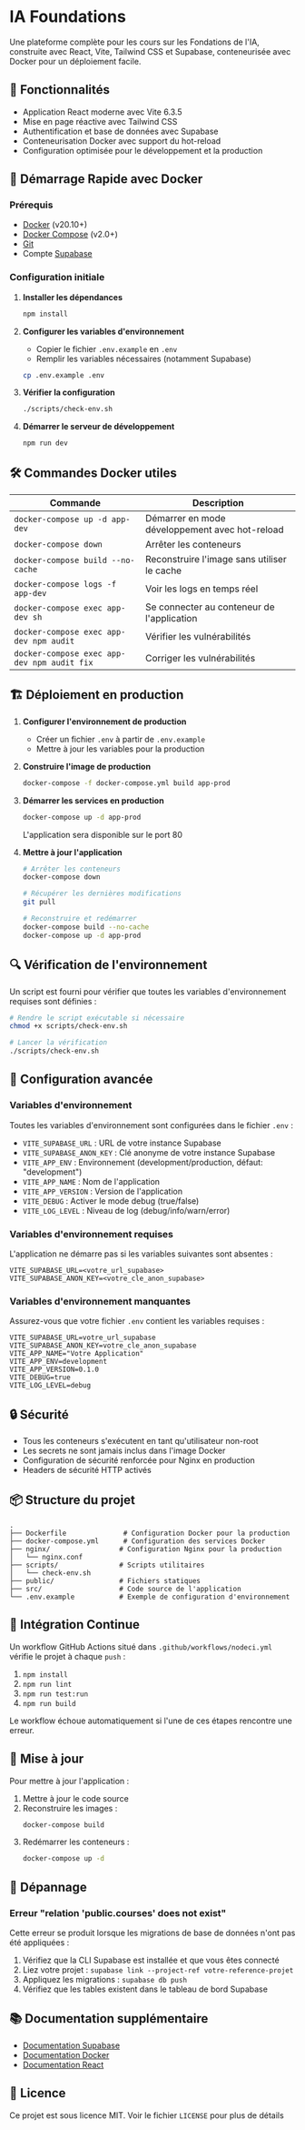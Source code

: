 # IA Foundations

Une plateforme complète pour les cours sur les Fondations de l'IA, construite avec React, Vite, Tailwind CSS et Supabase, conteneurisée avec Docker pour un déploiement facile.

## 🚀 Fonctionnalités

- Application React moderne avec Vite 6.3.5
- Mise en page réactive avec Tailwind CSS
- Authentification et base de données avec Supabase
- Conteneurisation Docker avec support du hot-reload
- Configuration optimisée pour le développement et la production

## 🚀 Démarrage Rapide avec Docker

### Prérequis

- [Docker](https://www.docker.com/get-started) (v20.10+)
- [Docker Compose](https://docs.docker.com/compose/install/) (v2.0+)
- [Git](https://git-scm.com/)
- Compte [Supabase](https://supabase.com/)

### Configuration initiale

1. **Installer les dépendances**
   ```bash
   npm install
   ```

2. **Configurer les variables d'environnement**
   - Copier le fichier `.env.example` en `.env`
   - Remplir les variables nécessaires (notamment Supabase)
   ```bash
   cp .env.example .env
   ```

3. **Vérifier la configuration**
   ```bash
   ./scripts/check-env.sh
   ```

4. **Démarrer le serveur de développement**
   ```bash
   npm run dev
   ```

## 🛠 Commandes Docker utiles

| Commande | Description |
|----------|-------------|
| `docker-compose up -d app-dev` | Démarrer en mode développement avec hot-reload |
| `docker-compose down` | Arrêter les conteneurs |
| `docker-compose build --no-cache` | Reconstruire l'image sans utiliser le cache |
| `docker-compose logs -f app-dev` | Voir les logs en temps réel |
| `docker-compose exec app-dev sh` | Se connecter au conteneur de l'application |
| `docker-compose exec app-dev npm audit` | Vérifier les vulnérabilités |
| `docker-compose exec app-dev npm audit fix` | Corriger les vulnérabilités |

## 🏗 Déploiement en production

1. **Configurer l'environnement de production**
   - Créer un fichier `.env` à partir de `.env.example`
   - Mettre à jour les variables pour la production

2. **Construire l'image de production**
   ```bash
   docker-compose -f docker-compose.yml build app-prod
   ```

3. **Démarrer les services en production**
   ```bash
   docker-compose up -d app-prod
   ```
   L'application sera disponible sur le port 80

4. **Mettre à jour l'application**
   ```bash
   # Arrêter les conteneurs
   docker-compose down
   
   # Récupérer les dernières modifications
   git pull
   
   # Reconstruire et redémarrer
   docker-compose build --no-cache
   docker-compose up -d app-prod
   ```

## 🔍 Vérification de l'environnement

Un script est fourni pour vérifier que toutes les variables d'environnement requises sont définies :

```bash
# Rendre le script exécutable si nécessaire
chmod +x scripts/check-env.sh

# Lancer la vérification
./scripts/check-env.sh
```

## 🔧 Configuration avancée

### Variables d'environnement

Toutes les variables d'environnement sont configurées dans le fichier `.env` :

- `VITE_SUPABASE_URL` : URL de votre instance Supabase
- `VITE_SUPABASE_ANON_KEY` : Clé anonyme de votre instance Supabase
- `VITE_APP_ENV` : Environnement (development/production, défaut: "development")
- `VITE_APP_NAME` : Nom de l'application
- `VITE_APP_VERSION` : Version de l'application
- `VITE_DEBUG` : Activer le mode debug (true/false)
- `VITE_LOG_LEVEL` : Niveau de log (debug/info/warn/error)

### Variables d'environnement requises

L'application ne démarre pas si les variables suivantes sont absentes :

```env
VITE_SUPABASE_URL=<votre_url_supabase>
VITE_SUPABASE_ANON_KEY=<votre_cle_anon_supabase>
```

### Variables d'environnement manquantes

Assurez-vous que votre fichier `.env` contient les variables requises :

```env
VITE_SUPABASE_URL=votre_url_supabase
VITE_SUPABASE_ANON_KEY=votre_cle_anon_supabase
VITE_APP_NAME="Votre Application"
VITE_APP_ENV=development
VITE_APP_VERSION=0.1.0
VITE_DEBUG=true
VITE_LOG_LEVEL=debug
```

## 🔒 Sécurité

- Tous les conteneurs s'exécutent en tant qu'utilisateur non-root
- Les secrets ne sont jamais inclus dans l'image Docker
- Configuration de sécurité renforcée pour Nginx en production
- Headers de sécurité HTTP activés

## 📦 Structure du projet

```
.
├── Dockerfile              # Configuration Docker pour la production
├── docker-compose.yml      # Configuration des services Docker
├── nginx/                 # Configuration Nginx pour la production
│   └── nginx.conf
├── scripts/               # Scripts utilitaires
│   └── check-env.sh
├── public/                # Fichiers statiques
├── src/                   # Code source de l'application
└── .env.example           # Exemple de configuration d'environnement
```

## 🤖 Intégration Continue

Un workflow GitHub Actions situé dans `.github/workflows/nodeci.yml` vérifie le projet à chaque `push` :

1. `npm install`
2. `npm run lint`
3. `npm run test:run`
4. `npm run build`

Le workflow échoue automatiquement si l'une de ces étapes rencontre une erreur.

## 🔄 Mise à jour

Pour mettre à jour l'application :

1. Mettre à jour le code source
2. Reconstruire les images :
   ```bash
   docker-compose build
   ```
3. Redémarrer les conteneurs :
   ```bash
   docker-compose up -d
   ```

## 🐛 Dépannage

### Erreur "relation 'public.courses' does not exist"

Cette erreur se produit lorsque les migrations de base de données n'ont pas été appliquées :

1. Vérifiez que la CLI Supabase est installée et que vous êtes connecté
2. Liez votre projet : `supabase link --project-ref votre-reference-projet`
3. Appliquez les migrations : `supabase db push`
4. Vérifiez que les tables existent dans le tableau de bord Supabase

## 📚 Documentation supplémentaire

- [Documentation Supabase](https://supabase.com/docs)
- [Documentation Docker](https://docs.docker.com/)
- [Documentation React](https://reactjs.org/)

## 📄 Licence

Ce projet est sous licence MIT. Voir le fichier `LICENSE` pour plus de détails
